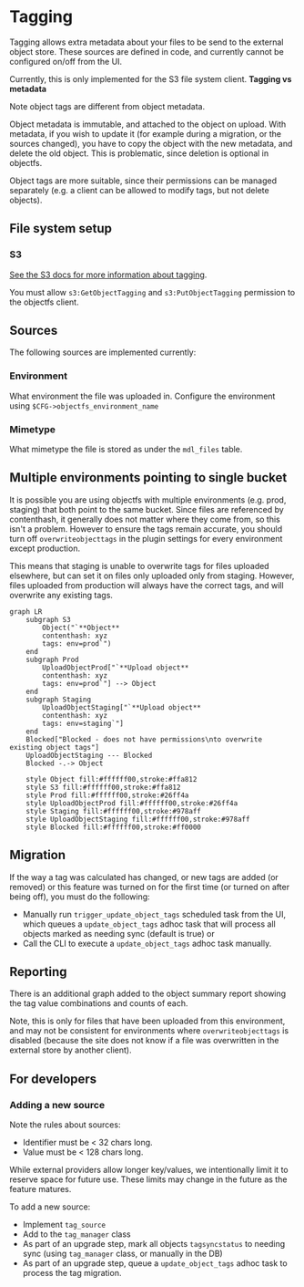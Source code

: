 # Tagging
Tagging allows extra metadata about your files to be send to the external object store. These sources are defined in code, and currently cannot be configured on/off from the UI.

Currently, this is only implemented for the S3 file system client. 
**Tagging vs metadata**

Note object tags are different from object metadata.

Object metadata is immutable, and attached to the object on upload. With metadata, if you wish to update it (for example during a migration, or the sources changed), you have to copy the object with the new metadata, and delete the old object. This is problematic, since deletion is optional in objectfs.

Object tags are more suitable, since their permissions can be managed separately (e.g. a client can be allowed to modify tags, but not delete objects).

## File system setup
### S3
[See the S3 docs for more information about tagging](https://docs.aws.amazon.com/AmazonS3/latest/userguide/object-tagging.html).

You must allow `s3:GetObjectTagging` and `s3:PutObjectTagging` permission to the objectfs client.

## Sources
The following sources are implemented currently:
### Environment
What environment the file was uploaded in. Configure the environment using `$CFG->objectfs_environment_name`

### Mimetype
What mimetype the file is stored as under the `mdl_files` table.

## Multiple environments pointing to single bucket
It is possible you are using objectfs with multiple environments (e.g. prod, staging) that both point to the same bucket. Since files are referenced by contenthash, it generally does not matter where they come from, so this isn't a problem. However to ensure the tags remain accurate, you should turn off `overwriteobjecttags` in the plugin settings for every environment except production.

This means that staging is unable to overwrite tags for files uploaded elsewhere, but can set it on files only uploaded only from staging. However, files uploaded from production will always have the correct tags, and will overwrite any existing tags. 

```mermaid
graph LR
    subgraph S3
        Object("`**Object**
        contenthash: xyz
        tags: env=prod`")
    end
    subgraph Prod
        UploadObjectProd["`**Upload object**
        contenthash: xyz
        tags: env=prod`"] --> Object
    end
    subgraph Staging
        UploadObjectStaging["`**Upload object**
        contenthash: xyz
        tags: env=staging`"]
    end
    Blocked["Blocked - does not have permissions\nto overwrite existing object tags"]
    UploadObjectStaging --- Blocked
    Blocked -.-> Object

    style Object fill:#ffffff00,stroke:#ffa812
    style S3 fill:#ffffff00,stroke:#ffa812
    style Prod fill:#ffffff00,stroke:#26ff4a
    style UploadObjectProd fill:#ffffff00,stroke:#26ff4a
    style Staging fill:#ffffff00,stroke:#978aff
    style UploadObjectStaging fill:#ffffff00,stroke:#978aff
    style Blocked fill:#ffffff00,stroke:#ff0000
```

## Migration
If the way a tag was calculated has changed, or new tags are added (or removed) or this feature was turned on for the first time (or turned on after being off), you must do the following: 
- Manually run `trigger_update_object_tags` scheduled task from the UI, which queues a `update_object_tags` adhoc task that will process all objects marked as needing sync (default is true)
or
- Call the CLI to execute a `update_object_tags` adhoc task manually.

## Reporting
There is an additional graph added to the object summary report showing the tag value combinations and counts of each.

Note, this is only for files that have been uploaded from this environment, and may not be consistent for environments where `overwriteobjecttags` is disabled (because the site does not know if a file was overwritten in the external store by another client).

## For developers

### Adding a new source
Note the rules about sources:
- Identifier must be < 32 chars long.
- Value must be < 128 chars long.

While external providers allow longer key/values, we intentionally limit it to reserve space for future use. These limits may change in the future as the feature matures.

To add a new source:
- Implement `tag_source`
- Add to the `tag_manager` class
- As part of an upgrade step, mark all objects `tagsyncstatus` to needing sync (using `tag_manager` class, or manually in the DB)
- As part of an upgrade step, queue a `update_object_tags` adhoc task to process the tag migration.